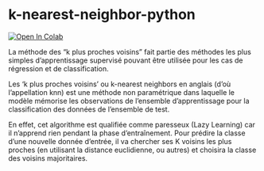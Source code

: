 # k-nearest-neighbor-python

[![Open In Colab](https://colab.research.google.com/assets/colab-badge.svg)](https://colab.research.google.com/github/DiouaneAbdallah/k-nearest-neighbor-python/blob/main/KnnAvecPython.ipynb)

La méthode des “k plus proches voisins” fait partie des méthodes les plus simples d’apprentissage supervisé pouvant être utilisée pour les cas de régression et de classification.

Les ‘k plus proches voisins’ ou k-nearest neighbors en anglais (d’où l’appellation knn) est une méthode non paramétrique dans laquelle le modèle mémorise les observations de l’ensemble d’apprentissage pour la classification des données de l’ensemble de test.

En effet, cet algorithme est qualifiée comme paresseux (Lazy Learning) car il n’apprend rien pendant la phase d’entraînement. Pour prédire la classe d’une nouvelle donnée d’entrée, il va chercher ses K voisins les plus proches (en utilisant la distance euclidienne, ou autres) et choisira la classe des voisins majoritaires.
